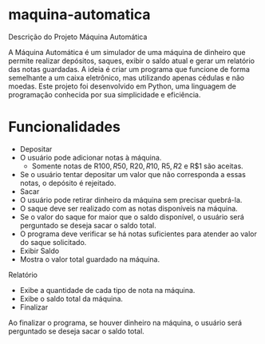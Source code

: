# maquina-automatica

Descrição do Projeto Máquina Automática

A Máquina Automática é um simulador de uma máquina de dinheiro que permite realizar depósitos, saques, exibir o saldo atual e gerar um relatório das notas guardadas. A ideia é criar um programa que funcione de forma semelhante a um caixa eletrônico, mas utilizando apenas cédulas e não moedas. Este projeto foi desenvolvido em Python, uma linguagem de programação conhecida por sua simplicidade e eficiência.

# Funcionalidades

- Depositar
- O usuário pode adicionar notas à máquina.
  - Somente notas de R$100, R$50, R$20, R$10, R$5, R$2 e R$1 são aceitas.
- Se o usuário tentar depositar um valor que não corresponda a essas notas, o depósito é rejeitado.
- Sacar
- O usuário pode retirar dinheiro da máquina sem precisar quebrá-la.
- O saque deve ser realizado com as notas disponíveis na máquina.
- Se o valor do saque for maior que o saldo disponível, o usuário será perguntado se deseja sacar o saldo total.
- O programa deve verificar se há notas suficientes para atender ao valor do saque solicitado.
- Exibir Saldo
- Mostra o valor total guardado na máquina.

Relatório
- Exibe a quantidade de cada tipo de nota na máquina.
- Exibe o saldo total da máquina.
- Finalizar

Ao finalizar o programa, se houver dinheiro na máquina, o usuário será perguntado se deseja sacar o saldo total.
